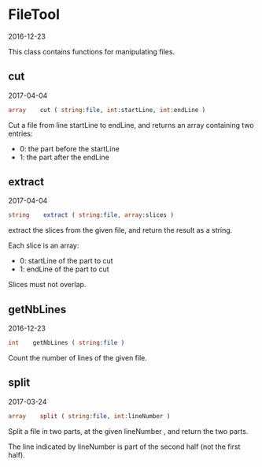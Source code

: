 FileTool
=====================
2016-12-23



This class contains functions for manipulating files.




cut
-------------
2017-04-04

```php
array    cut ( string:file, int:startLine, int:endLine )
```

Cut a file from line startLine to endLine, and returns an array containing two entries:
- 0: the part before the startLine
- 1: the part after the endLine



extract
-------------
2017-04-04

```php
string    extract ( string:file, array:slices )
```

extract the slices from the given file, and return the result as a string.

Each slice is an array:
 - 0: startLine of the part to cut
 - 1: endLine of the part to cut

Slices must not overlap.



getNbLines
-------------
2016-12-23

```php
int    getNbLines ( string:file )
```

Count the number of lines of the given file.
     
     

split
-------------
2017-03-24

```php
array    split ( string:file, int:lineNumber )
```

Split a file in two parts, at the given lineNumber , and return the two parts.

The line indicated by lineNumber is part of the second half (not the first half).
     
     

